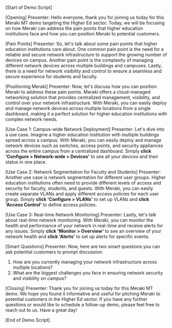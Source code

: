 [Start of Demo Script]

[Opening]
Presenter: Hello everyone, thank you for joining us today for this Meraki MT demo targeting the Higher Ed sector. Today, we will be focusing on how Meraki can address the pain points that higher education institutions face and how you can position Meraki to potential customers. 

[Pain Points]
Presenter: So, let's talk about some pain points that higher education institutions care about. One common pain point is the need for a reliable and secure network infrastructure to support the growing number of devices on campus. Another pain point is the complexity of managing different network devices across multiple buildings and campuses. Lastly, there is a need for network visibility and control to ensure a seamless and secure experience for students and faculty.

[Positioning Meraki]
Presenter: Now, let's discuss how you can position Meraki to address these pain points. Meraki offers a cloud-managed networking solution that provides centralized management, visibility, and control over your network infrastructure. With Meraki, you can easily deploy and manage network devices across multiple locations from a single dashboard, making it a perfect solution for higher education institutions with complex network needs.

[Use Case 1: Campus-wide Network Deployment]
Presenter: Let's dive into a use case. Imagine a higher education institution with multiple buildings spread across a campus. With Meraki, you can easily deploy and manage network devices such as switches, access points, and security appliances across the entire campus from a centralized dashboard. Simply **click 'Configure > Network-wide > Devices'** to see all your devices and their status in one place.

[Use Case 2: Network Segmentation for Faculty and Students]
Presenter: Another use case is network segmentation for different user groups. Higher education institutions often need to provide different levels of access and security for faculty, students, and guests. With Meraki, you can easily create separate VLANs and apply different access policies for each user group. Simply **click 'Configure > VLANs'** to set up VLANs and **click 'Access Control'** to define access policies.

[Use Case 3: Real-time Network Monitoring]
Presenter: Lastly, let's talk about real-time network monitoring. With Meraki, you can monitor the health and performance of your network in real-time and receive alerts for any issues. Simply **click 'Monitor > Overview'** to see an overview of your network health and **click 'Alerts'** to set up alerts for specific events.

[Smart Questions]
Presenter: Now, here are two smart questions you can ask potential customers to prompt discussion:
1. How are you currently managing your network infrastructure across multiple locations?
2. What are the biggest challenges you face in ensuring network security and visibility on campus?

[Closing]
Presenter: Thank you for joining us today for this Meraki MT demo. We hope you found it informative and useful for pitching Meraki to potential customers in the Higher Ed sector. If you have any further questions or would like to schedule a follow-up demo, please feel free to reach out to us. Have a great day!

[End of Demo Script]